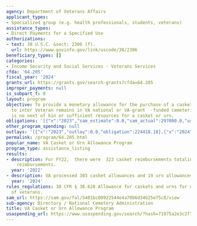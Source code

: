 ```yaml
---
agency: Department of Veterans Affairs
applicant_types:
- Specialized group (e.g. health professionals, students, veterans)
assistance_types:
- Direct Payments for a Specified Use
authorizations:
- text: 38 U.S.C. &sect; 2306 (f).
  url: https://www.govinfo.gov/link/uscode/38/2306
beneficiary_types: []
categories:
- Income Security and Social Services - Veterans Services
cfda: '64.205'
fiscal_year: '2024'
grants_url: https://grants.gov/search-grants?cfda=64.205
improper_payments: null
is_subpart_f: 0
layout: program
objective: To provide a monetary allowance for the purchase of a casket or urn used
  to inter Veteran remains in VA national or VA-grant  -funded cemeteries when there
  is no next of kin or sufficient resources for a casket or urn.
obligations: '[{"x":"2023","sam_estimate":0.0,"sam_actual":297000.0,"usa_spending_actual":224418.18},{"x":"2024","sam_estimate":0.0,"sam_actual":407000.0,"usa_spending_actual":385015.49},{"x":"2025","sam_estimate":0.0,"sam_actual":365000.0,"usa_spending_actual":277574.0}]'
other_program_spending: null
outlays: '[{"x":"2023","outlay":0.0,"obligation":224418.18},{"x":"2024","outlay":0.0,"obligation":385015.49},{"x":"2025","outlay":0.0,"obligation":277574.0}]'
permalink: /program/64.205.html
popular_name: VA Casket or Urn Allowance Program
program_type: assistance_listing
results:
- description: For FY22,  there were  323 casket reimbursements totaling  and 10 urn
    reimbursements.
  year: '2022'
- description: VA processed 303 casket allowances and 19 urn allowances in FY 24.
  year: '2024'
rules_regulations: 38 CFR § 38.628 Allowance for caskets and urns for unclaimed remains
  of veterans.
sam_url: https://sam.gov/fal/5481bc00922544e4a70b6d34b25e75c8/view
sub-agency: Directory / National Cemetery Administration
title: VA Casket or Urn Allowance Program
usaspending_url: https://www.usaspending.gov/search/?hash=71975a2e3c2f788eca3c2dea7a342e74
---
```

